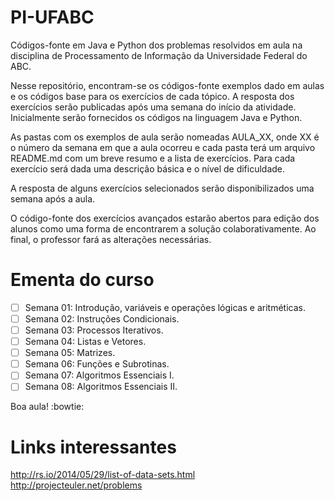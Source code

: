PI-UFABC
========

Códigos-fonte em Java e Python dos problemas resolvidos em aula na disciplina de Processamento de Informação da Universidade Federal do ABC.

Nesse repositório, encontram-se os códigos-fonte exemplos dado em aulas e os códigos base para os exercícios de cada tópico. A resposta dos exercícios serão publicadas após uma semana do início da atividade. Inicialmente serão fornecidos os códigos na linguagem Java e Python.

As pastas com os exemplos de aula serão nomeadas AULA_XX, onde XX é o número da semana em que a aula ocorreu e cada pasta terá um arquivo README.md com um breve resumo e a lista de exercícios. Para cada exercício será dada uma descrição básica e o nível de dificuldade.

A resposta de alguns exercícios selecionados serão disponibilizados uma semana após a aula.

O código-fonte dos exercícios avançados estarão abertos para edição dos alunos como uma forma de encontrarem a solução colaborativamente. Ao final, o professor fará as alterações necessárias.

Ementa do curso
===============

- [ ] Semana 01: Introdução, variáveis e operações lógicas e aritméticas.
- [ ] Semana 02: Instruções Condicionais.
- [ ] Semana 03: Processos Iterativos.
- [ ] Semana 04: Listas e Vetores.
- [ ] Semana 05: Matrizes.
- [ ] Semana 06: Funções e Subrotinas.
- [ ] Semana 07: Algoritmos Essenciais I.
- [ ] Semana 08: Algoritmos Essenciais II.

Boa aula! :bowtie:

Links interessantes
===================

http://rs.io/2014/05/29/list-of-data-sets.html
http://projecteuler.net/problems
